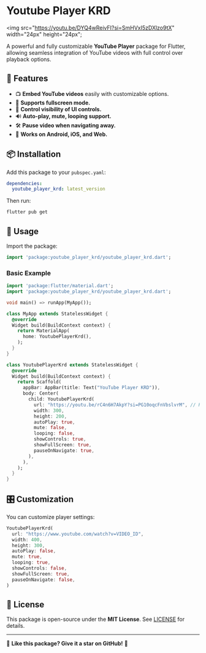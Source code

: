 # Youtube Player KRD

<img src="https://youtu.be/DYQ4wReivFI?si=SmHVxI5zDXlzo9tX" width="24px" height="24px";

A powerful and fully customizable **YouTube Player** package for Flutter, allowing seamless integration of YouTube videos with full control over playback options.

## 🚀 Features

- 📺 **Embed YouTube videos** easily with customizable options.
- 🔄 **Supports fullscreen mode.**
- 🎨 **Control visibility of UI controls.**
- 🔊 **Auto-play, mute, looping support.**
- 🛠️ **Pause video when navigating away.**
- 📱 **Works on Android, iOS, and Web.**

## 📦 Installation

Add this package to your `pubspec.yaml`:

```yaml
dependencies:
  youtube_player_krd: latest_version
```

Then run:

```sh
flutter pub get
```

## 🎯 Usage

Import the package:

```dart
import 'package:youtube_player_krd/youtube_player_krd.dart';
```

### **Basic Example**

```dart
import 'package:flutter/material.dart';
import 'package:youtube_player_krd/youtube_player_krd.dart';

void main() => runApp(MyApp());

class MyApp extends StatelessWidget {
  @override
  Widget build(BuildContext context) {
    return MaterialApp(
      home: YoutubePlayerKrd(),
    );
  }
}

class YoutubePlayerKrd extends StatelessWidget {
  @override
  Widget build(BuildContext context) {
    return Scaffold(
      appBar: AppBar(title: Text("YouTube Player KRD")),
      body: Center(
        child: YoutubePlayerKrd(
          url: "https://youtu.be/rC4n6H7AkpY?si=PG10oqcFnVbslvrM", // Replace with your YouTube video URL
          width: 300,
          height: 200,
          autoPlay: true,
          mute: false,
          looping: false,
          showControls: true,
          showFullScreen: true,
          pauseOnNavigate: true,
        ),
      ),
    );
  }
}
```

## 🎛️ Customization

You can customize player settings:

```dart
YoutubePlayerKrd(
  url: "https://www.youtube.com/watch?v=VIDEO_ID",
  width: 400,
  height: 300,
  autoPlay: false,
  mute: true,
  looping: true,
  showControls: false,
  showFullScreen: true,
  pauseOnNavigate: false,
)
```

<!-- ## 🎮 Controller Functions

Control the player dynamically:

```dart
not now
``` -->

## 📝 License

This package is open-source under the **MIT License**. See [LICENSE](./LICENSE) for details.

---

🌟 **Like this package? Give it a star on GitHub!** 🚀
